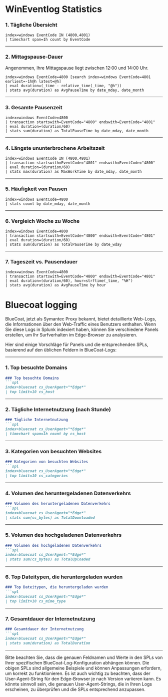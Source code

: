 # WinEventlog Statistics

### 1. Tägliche Übersicht
```spl
index=windows EventCode IN (4800,4801) 
| timechart span=1h count by EventCode
```

---

### 2. Mittagspause-Dauer
Angenommen, Ihre Mittagspause liegt zwischen 12:00 und 14:00 Uhr.
```spl
index=windows EventCode=4800 [search index=windows EventCode=4801 earliest=-1h@h latest=@h] 
| eval duration=(_time - relative_time(_time, "@h")) 
| stats avg(duration) as AvgPauseTime by date_mday, date_month
```

---

### 3. Gesamte Pausenzeit
```spl
index=windows EventCode=4800 
| transaction startswith=EventCode="4800" endswith=EventCode="4801" 
| eval duration=(duration/60) 
| stats sum(duration) as TotalPauseTime by date_mday, date_month
```

---

### 4. Längste ununterbrochene Arbeitszeit
```spl
index=windows EventCode IN (4800,4801) 
| transaction startswith=EventCode="4801" endswith=EventCode="4800" 
| eval duration=(duration/60) 
| stats max(duration) as MaxWorkTime by date_mday, date_month
```

---

### 5. Häufigkeit von Pausen
```spl
index=windows EventCode=4800 
| stats count by date_mday, date_month
```

---

### 6. Vergleich Woche zu Woche
```spl
index=windows EventCode=4800 
| transaction startswith=EventCode="4800" endswith=EventCode="4801" 
| eval duration=(duration/60) 
| stats sum(duration) as TotalPauseTime by date_wday
```

---

### 7. Tageszeit vs. Pausendauer
```spl
index=windows EventCode=4800 
| transaction startswith=EventCode="4800" endswith=EventCode="4801" 
| eval duration=(duration/60), hour=strftime(_time, "%H") 
| stats avg(duration) as AvgPauseTime by hour
```

# Bluecoat logging

BlueCoat, jetzt als Symantec Proxy bekannt, bietet detaillierte Web-Logs, die Informationen über den Web-Traffic eines Benutzers enthalten. Wenn Sie diese Logs in Splunk indexiert haben, können Sie verschiedene Panels erstellen, um Ihr Surfverhalten im Edge-Browser zu analysieren.

Hier sind einige Vorschläge für Panels und die entsprechenden SPLs, basierend auf den üblichen Feldern in BlueCoat-Logs:

---

### 1. Top besuchte Domains
```markdown
### Top besuchte Domains
```spl
index=bluecoat cs_UserAgent="*Edge*" 
| top limit=10 cs_host
```

---

### 2. Tägliche Internetnutzung (nach Stunde)
```markdown
### Tägliche Internetnutzung
```spl
index=bluecoat cs_UserAgent="*Edge*" 
| timechart span=1h count by cs_host
```

---

### 3. Kategorien von besuchten Websites
```markdown
### Kategorien von besuchten Websites
```spl
index=bluecoat cs_UserAgent="*Edge*" 
| top limit=10 cs_categories
```

---

### 4. Volumen des heruntergeladenen Datenverkehrs
```markdown
### Volumen des heruntergeladenen Datenverkehrs
```spl
index=bluecoat cs_UserAgent="*Edge*" 
| stats sum(sc_bytes) as TotalDownloaded 
```

---

### 5. Volumen des hochgeladenen Datenverkehrs
```markdown
### Volumen des hochgeladenen Datenverkehrs
```spl
index=bluecoat cs_UserAgent="*Edge*" 
| stats sum(cs_bytes) as TotalUploaded 
```

---

### 6. Top Dateitypen, die heruntergeladen wurden
```markdown
### Top Dateitypen, die heruntergeladen wurden
```spl
index=bluecoat cs_UserAgent="*Edge*" 
| top limit=10 cs_mime_type
```

---

### 7. Gesamtdauer der Internetnutzung
```markdown
### Gesamtdauer der Internetnutzung
```spl
index=bluecoat cs_UserAgent="*Edge*" 
| stats sum(duration) as TotalDuration 
```

---

Bitte beachten Sie, dass die genauen Feldnamen und Werte in den SPLs von Ihrer spezifischen BlueCoat-Log-Konfiguration abhängen können. Die obigen SPLs sind allgemeine Beispiele und können Anpassungen erfordern, um korrekt zu funktionieren. Es ist auch wichtig zu beachten, dass der User-Agent-String für den Edge-Browser je nach Version variieren kann. Es könnte sinnvoll sein, die genauen User-Agent-Strings, die in Ihren Logs erscheinen, zu überprüfen und die SPLs entsprechend anzupassen.
